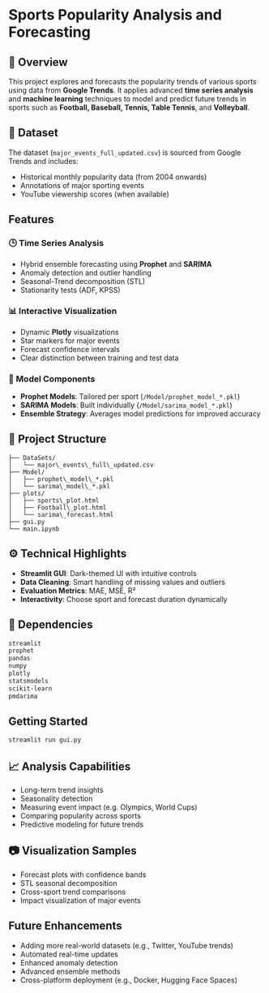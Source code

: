 # **Sports Popularity Analysis and Forecasting**

## **📌 Overview**
This project explores and forecasts the popularity trends of various sports using data from **Google Trends**. It applies advanced **time series analysis** and **machine learning** techniques to model and predict future trends in sports such as **Football, Baseball, Tennis, Table Tennis**, and **Volleyball**.

## **📂 Dataset**
The dataset (`major_events_full_updated.csv`) is sourced from Google Trends and includes:
- Historical monthly popularity data (from 2004 onwards)
- Annotations of major sporting events
- YouTube viewership scores (when available)

## **Features**

### 🕒 Time Series Analysis
- Hybrid ensemble forecasting using **Prophet** and **SARIMA**
- Anomaly detection and outlier handling
- Seasonal-Trend decomposition (STL)
- Stationarity tests (ADF, KPSS)

### 📊 Interactive Visualization
- Dynamic **Plotly** visualizations
- Star markers for major events
- Forecast confidence intervals
- Clear distinction between training and test data

### 🧠 Model Components
- **Prophet Models**: Tailored per sport (`/Model/prophet_model_*.pkl`)
- **SARIMA Models**: Built individually (`/Model/sarima_model_*.pkl`)
- **Ensemble Strategy**: Averages model predictions for improved accuracy

## **🧾 Project Structure**
```
├── DataSets/
│   └── major\_events\_full\_updated.csv
├── Model/
│   ├── prophet\_model\_*.pkl
│   └── sarima\_model\_*.pkl
├── plots/
│   ├── sports\_plot.html
│   ├── Football\_plot.html
│   └── sarima\_forecast.html
├── gui.py
└── main.ipynb
```

## **⚙️ Technical Highlights**
- **Streamlit GUI**: Dark-themed UI with intuitive controls
- **Data Cleaning**: Smart handling of missing values and outliers
- **Evaluation Metrics**: MAE, MSE, R²
- **Interactivity**: Choose sport and forecast duration dynamically

## **🧩 Dependencies**
```bash
streamlit
prophet
pandas
numpy
plotly
statsmodels
scikit-learn
pmdarima
````

## **Getting Started**
```bash
streamlit run gui.py
```

## **📈 Analysis Capabilities**
* Long-term trend insights
* Seasonality detection
* Measuring event impact (e.g. Olympics, World Cups)
* Comparing popularity across sports
* Predictive modeling for future trends

## **📷 Visualization Samples**
* Forecast plots with confidence bands
* STL seasonal decomposition
* Cross-sport trend comparisons
* Impact visualization of major events

## **Future Enhancements**
* Adding more real-world datasets (e.g., Twitter, YouTube trends)
* Automated real-time updates
* Enhanced anomaly detection
* Advanced ensemble methods
* Cross-platform deployment (e.g., Docker, Hugging Face Spaces)
